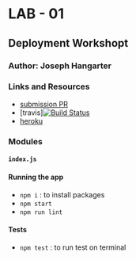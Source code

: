 # LAB - 01

## Deployment Workshopt

### Author: Joseph Hangarter

### Links and Resources
* [submission PR]()
* [travis][![Build Status](https://travis-ci.com/401-advanced-javascriptnights-joseph/lab-01-deployment-workshop.svg?branch=master)](https://travis-ci.com/401-advanced-javascriptnights-joseph/lab-01-deployment-workshop)
* [heroku](https://lab-01-deploymentjc.herokuapp.com/)

### Modules
#### `index.js`

#### Running the app
* `npm i` : to install packages
* `npm start`
* `npm run lint`
  
#### Tests
* `npm test` : to run test on terminal

